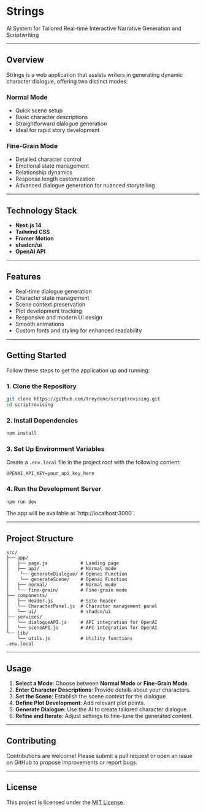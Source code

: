 
# **Strings**

AI System for Tailored Real-time Interactive Narrative Generation and Scriptwriting

---

## **Overview**

Strings is a web application that assists writers in generating dynamic character dialogue, offering two distinct modes:

### **Normal Mode**
- Quick scene setup
- Basic character descriptions
- Straightforward dialogue generation
- Ideal for rapid story development

### **Fine-Grain Mode**
- Detailed character control
- Emotional state management
- Relationship dynamics
- Response length customization
- Advanced dialogue generation for nuanced storytelling

---

## **Technology Stack**
- **Next.js 14**
- **Tailwind CSS**
- **Framer Motion**
- **shadcn/ui**
- **OpenAI API**

---

## **Features**
- Real-time dialogue generation
- Character state management
- Scene context preservation
- Plot development tracking
- Responsive and modern UI design
- Smooth animations
- Custom fonts and styling for enhanced readability

---

## **Getting Started**

Follow these steps to get the application up and running:

### **1. Clone the Repository**
```bash
git clone https://github.com/treydenc/scriptrovising.git
cd scriptrovising
```

### **2. Install Dependencies**
```bash
npm install
```

### **3. Set Up Environment Variables**
Create a `.env.local` file in the project root with the following content:
```env
OPENAI_API_KEY=your_api_key_here
```

### **4. Run the Development Server**
```bash
npm run dev
```

The app will be available at \`http://localhost:3000\`.

---

## **Project Structure**
```plaintext
src/
├── app/
│   ├── page.js            # Landing page
│   ├── api/               # Normal mode
|    └── generateDialogue/ # Openai Function
|    └── generateScene/    # Openai Function
│   ├── normal/            # Normal mode
│   └── fine-grain/        # Fine-grain mode
├── components/
│   ├── Header.js          # Site header
│   └── CharacterPanel.js  # Character management panel
│   └── ui/                # shadcn/ui
├── services/
│   └── dialogueAPI.js     # API integration for OpenAI
│   └── sceneAPI.js        # API integration for OpenAI
└── lib/
    └── utils.js           # Utility functions
.env.local
```
---

## **Usage**

1. **Select a Mode**: Choose between **Normal Mode** or **Fine-Grain Mode**.
2. **Enter Character Descriptions**: Provide details about your characters.
3. **Set the Scene**: Establish the scene context for the dialogue.
4. **Define Plot Development**: Add relevant plot points.
5. **Generate Dialogue**: Use the AI to create tailored character dialogue.
6. **Refine and Iterate**: Adjust settings to fine-tune the generated content.

---

## **Contributing**
Contributions are welcome! Please submit a pull request or open an issue on GitHub to propose improvements or report bugs.

---

## **License**
This project is licensed under the [MIT License](LICENSE).
